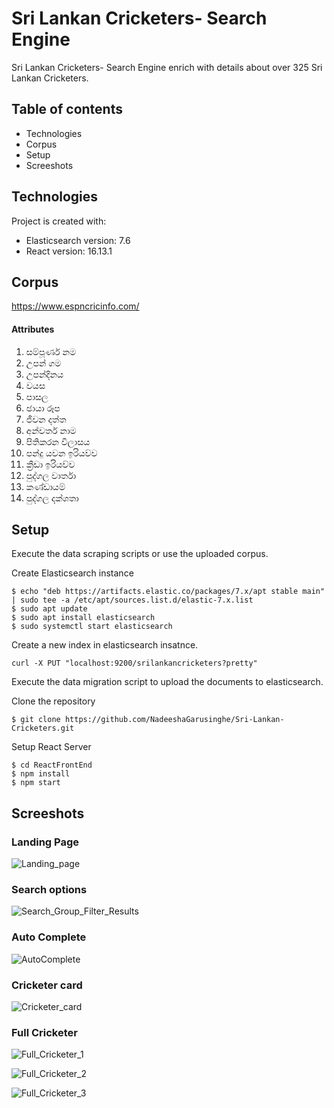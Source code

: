 # Sri Lankan Cricketers- Search Engine

Sri Lankan Cricketers- Search Engine enrich with details about over 325 Sri Lankan Cricketers.
## Table of contents

- Technologies
- Corpus
- Setup
- Screeshots

## Technologies
Project is created with:

- Elasticsearch version: 7.6
- React version: 16.13.1


## Corpus

https://www.espncricinfo.com/

#### Attributes

1. සම්පූර්ණ නම    
2. උපන් ගම    
3. උපන්දිනය    
4. වයස    
5. පාසල     
6. ඡායා රූප  
7. ජීවන දත්ත    
8. අන්වර්ත නාම    
9. පිතිකරන විලාසය     
10. පන්දු යවන ඉරියව්ව	
11. ක්‍රීඩා ඉරියව්ව     
12. පුද්ගල වාර්තා      
13. කණ්ඩායම්     
14. පුද්ගල දක්ශතා 


## Setup

Execute the data scraping scripts or use the uploaded corpus.

Create Elasticsearch instance

```$ curl -fsSL https://artifacts.elastic.co/GPG-KEY-elasticsearch | sudo apt-key add -
$ echo "deb https://artifacts.elastic.co/packages/7.x/apt stable main" | sudo tee -a /etc/apt/sources.list.d/elastic-7.x.list
$ sudo apt update
$ sudo apt install elasticsearch
$ sudo systemctl start elasticsearch 
```
Create a new index in elasticsearch insatnce.
```
curl -X PUT "localhost:9200/srilankancricketers?pretty"
```

Execute the data migration script to upload the documents to elasticsearch.

Clone the repository
```
$ git clone https://github.com/NadeeshaGarusinghe/Sri-Lankan-Cricketers.git
```

Setup React Server
```
$ cd ReactFrontEnd
$ npm install
$ npm start
```


## Screeshots

### Landing Page
![Landing_page](https://user-images.githubusercontent.com/47114134/138665468-32b79e3f-f5ac-488c-ab22-72888369899e.png)

### Search options
![Search_Group_Filter_Results](https://user-images.githubusercontent.com/47114134/138665526-9eb39593-2bfd-447d-b732-7144a21315cf.JPG)

### Auto Complete
![AutoComplete](https://user-images.githubusercontent.com/47114134/138665561-d8c3feba-f86b-4703-81e0-68a5a1454088.png)

### Cricketer card
![Cricketer_card](https://user-images.githubusercontent.com/47114134/138665589-96accb4f-570b-428d-bd82-e10bd1605b3a.png)

### Full Cricketer
![Full_Cricketer_1](https://user-images.githubusercontent.com/47114134/138665640-33af17cc-ff82-4d0b-979b-343253e72805.JPG)

![Full_Cricketer_2](https://user-images.githubusercontent.com/47114134/138665654-95379736-7147-4187-94fc-77e764f4fcad.JPG)

![Full_Cricketer_3](https://user-images.githubusercontent.com/47114134/138665669-3c7a2526-2a66-4f31-89f7-2224a7209fa5.JPG)

